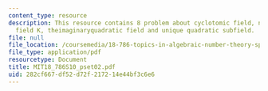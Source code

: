 ```yaml
---
content_type: resource
description: This resource contains 8 problem about cyclotomic field, non-perfect
  field K, theimaginaryquadratic field and unique quadratic subfield.
file: null
file_location: /coursemedia/18-786-topics-in-algebraic-number-theory-spring-2010/282cf667df52d72f217214e44bf3c6e6_MIT18_786S10_pset02.pdf
file_type: application/pdf
resourcetype: Document
title: MIT18_786S10_pset02.pdf
uid: 282cf667-df52-d72f-2172-14e44bf3c6e6
---
```


